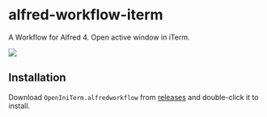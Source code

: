 # alfred-workflow-iterm
A Workflow for Alfred 4. Open active window in iTerm.

![](https://user-images.githubusercontent.com/42484226/72646219-f24b2c80-39b8-11ea-9ad7-427ce00b395d.gif)

## Installation
Download `OpenIniTerm.alfredworkflow` from [releases](https://github.com/kebhr/alfred-workflow-iterm/releases) and double-click it to install.
